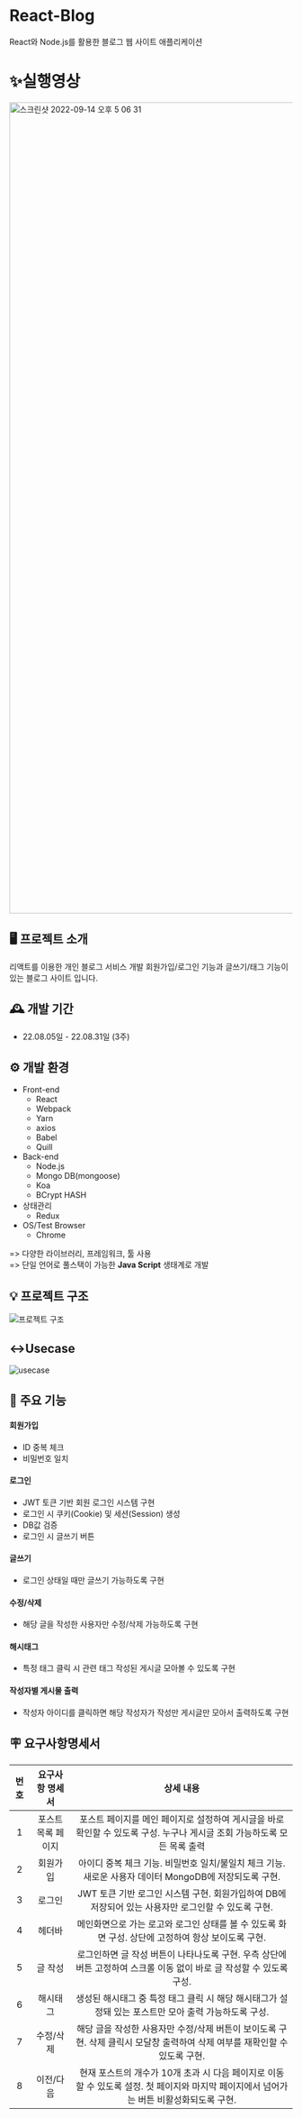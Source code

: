 # React-Blog
React와 Node.js를 활용한 블로그 웹 사이트 애플리케이션

# ✨실행영상
<a href="https://youtu.be/soZUhsGuUjg">
<img width="1440" alt="스크린샷 2022-09-14 오후 5 06 31" src="https://user-images.githubusercontent.com/87863264/190311598-dfc51422-5bdf-45eb-a018-33356c86485b.png">
</a>

## 🖥️ 프로젝트 소개
리액트를 이용한 개인 블로그 서비스 개발
회원가입/로그인 기능과 글쓰기/태그 기능이 있는 블로그 사이트 입니다. 

## 🕰️ 개발 기간
* 22.08.05일 - 22.08.31일 (3주)

## ⚙️ 개발 환경
- Front-end
  - React
  - Webpack
  - Yarn
  - axios
  - Babel
  - Quill
- Back-end
  - Node.js
  - Mongo DB(mongoose)
  - Koa
  - BCrypt HASH
- 상태관리
  - Redux
- OS/Test Browser
  - Chrome

=> 다양한 라이브러리, 프레임워크, 툴 사용<br>
=> 단일 언어로 풀스택이 가능한 **Java Script** 생태계로 개발

## 💡 프로젝트 구조
![프로젝트 구조](https://user-images.githubusercontent.com/87863264/190332460-b24470da-3005-4719-9110-867e374c4aff.png)

## ↔️Usecase
![usecase](https://user-images.githubusercontent.com/87863264/191881772-461b125f-f315-47ec-a10f-a72ccec45ade.png)

## 📌 주요 기능
#### 회원가입
- ID 중복 체크
- 비밀번호 일치
#### 로그인
- JWT 토큰 기반 회원 로그인 시스템 구현
- 로그인 시 쿠키(Cookie) 및 세션(Session) 생성
- DB값 검증
- 로그인 시 글쓰기 버튼 
#### 글쓰기
- 로그인 상태일 때만 글쓰기 가능하도록 구현
#### 수정/삭제
- 해당 글을 작성한 사용자만 수정/삭제 가능하도록 구현
#### 해시태그
- 특정 태그 클릭 시 관련 태그 작성된 게시글 모아볼 수 있도록 구현
#### 작성자별 게시물 출력
- 작성자 아이디를 클릭하면 해당 작성자가 작성만 게시글만 모아서 출력하도록 구현

## 🪧 요구사항명세서
| **번호** | **요구사항 명세서** |                                                              **상세 내용**                                                              |
|:--------:|:-------------------:|:---------------------------------------------------------------------------------------------------------------------------------------:|
|     1    |  포스트 목록 페이지 | 포스트 페이지를 메인 페이지로 설정하여 게시글을 바로 확인할 수 있도록 구성. 누구나 게시글 조회 가능하도록 모든 목록 출력                |
|     2    |       회원가입      | 아이디 중복 체크 기능. 비밀번호 일치/불일치 체크 기능. 새로운 사용자 데이터 MongoDB에 저장되도록 구현.                                  |
|     3    |        로그인       | JWT 토큰 기반 로그인 시스템 구현. 회원가입하여 DB에 저장되어 있는 사용자만 로그인할 수 있도록 구현.                                     |
|     4    |        헤더바       | 메인화면으로 가는 로고와 로그인 상태를 볼 수 있도록 화면 구성. 상단에 고정하여 항상 보이도록 구현.                                      |
|     5    |       글 작성       | 로그인하면 글 작성 버튼이 나타나도록 구현. 우측 상단에 버튼 고정하여 스크롤 이동 없이 바로 글 작성할 수 있도록 구성.                    |
|     6    |       해시태그      | 생성된 해시태그 중 특정 태그 클릭 시 해당 해시태그가 설정돼 있는 포스트만 모아 출력 가능하도록 구성.                                    |
|     7    |      수정/삭제      | 해당 글을 작성한 사용자만 수정/삭제 버튼이 보이도록 구현. 삭제 클릭시 모달창 출력하여 삭제 여부를 재확인할 수 있도록 구현.              |
|     8    |      이전/다음      | 현재 포스트의 개수가 10개 초과 시 다음 페이지로 이동할 수 있도록 설정. 첫 페이지와 마지막 페이지에서 넘어가는 버튼 비활성화되도록 구현. |
